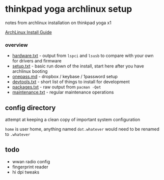 # thinkpad yoga archlinux setup

notes from archlinux installation on thinkpad yoga x1

[ArchLinux Install Guide](https://wiki.archlinux.org/index.php/Installation_guide)


### overview

* [hardware.txt](hardware.txt) - output from `lspci` and `lsusb` to compare with your own for drivers and firmware
* [setup.txt](setup.txt) - basic run down of the install, start here after you have archlinux booting
* [onepass.md](onepass.md) - dropbox / keybase / 1password setup
* [devtools.txt](devtools.txt) - short list of things to install for development
* [packages.txt](packages.txt) - raw output from `pacman -Qet`
* [maintenance.txt](maintenance.txt) - regular maintenance operations

## config directory

attempt at keeping a clean copy of important system configuration

`home` is user home, anything named `dot.whatever` would need to be renamed to `.whatever`


## todo

* wwan radio config
* fingerprint reader
* hi dpi tweaks
